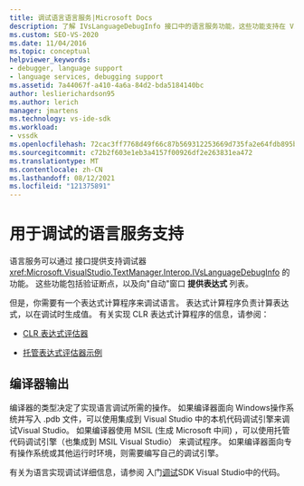 ```yaml
---
title: 调试语言语言服务|Microsoft Docs
description: 了解 IVsLanguageDebugInfo 接口中的语言服务功能，这些功能支持在 Visual Studio。
ms.custom: SEO-VS-2020
ms.date: 11/04/2016
ms.topic: conceptual
helpviewer_keywords:
- debugger, language support
- language services, debugging support
ms.assetid: 7a44067f-a410-4a6a-84d2-bda5184140bc
author: leslierichardson95
ms.author: lerich
manager: jmartens
ms.technology: vs-ide-sdk
ms.workload:
- vssdk
ms.openlocfilehash: 72cac3ff7768d49f66c87b569312253669d735fa2e64fdb895b51ff29aae2ca4
ms.sourcegitcommit: c72b2f603e1eb3a4157f00926df2e263831ea472
ms.translationtype: MT
ms.contentlocale: zh-CN
ms.lasthandoff: 08/12/2021
ms.locfileid: "121375891"
---
```

# <a name="language-service-support-for-debugging"></a>用于调试的语言服务支持
语言服务可以通过 接口提供支持调试器 <xref:Microsoft.VisualStudio.TextManager.Interop.IVsLanguageDebugInfo> 的功能。 这些功能包括验证断点，以及向"自动"窗口 **提供表达式** 列表。

 但是，你需要有一个表达式计算程序来调试语言。 表达式计算程序负责计算表达式，以在调试时生成值。 有关实现 CLR 表达式计算程序的信息，请参阅：

- [CLR 表达式评估器](https://github.com/Microsoft/ConcordExtensibilitySamples/wiki/CLR-Expression-Evaluators)

- [托管表达式评估器示例](https://github.com/Microsoft/ConcordExtensibilitySamples/wiki/Managed-Expression-Evaluator-Sample)

## <a name="compiler-output"></a>编译器输出
 编译器的类型决定了实现语言调试所需的操作。 如果编译器面向 Windows操作系统并写入 .pdb 文件，可以使用集成到 Visual Studio 中的本机代码调试引擎来调试Visual Studio。 如果编译器使用 MSIL (生成 Microsoft 中间) ，可以使用托管代码调试引擎（也集成到 MSIL Visual Studio） 来调试程序。 如果编译器面向专有操作系统或其他运行时环境，则需要编写自己的调试引擎。

 有关为语言实现调试详细信息，请参阅 入门[调试](../../extensibility/debugger/getting-started-with-debugger-extensibility.md)SDK Visual Studio中的代码。
